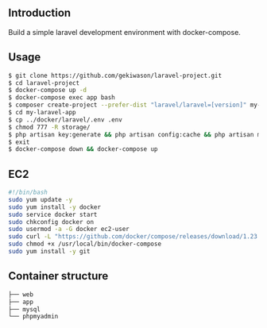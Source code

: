 ## Introduction

Build a simple laravel development environment with docker-compose.

## Usage

```bash
$ git clone https://github.com/gekiwason/laravel-project.git
$ cd laravel-project
$ docker-compose up -d
$ docker-compose exec app bash
$ composer create-project --prefer-dist "laravel/laravel=[version]" my-laravel-app
$ cd my-laravel-app
$ cp ../docker/laravel/.env .env
$ chmod 777 -R storage/ 
$ php artisan key:generate && php artisan config:cache && php artisan migrate 
$ exit
$ docker-compose down && docker-compose up
```

## EC2

```bash
#!/bin/bash
sudo yum update -y
sudo yum install -y docker
sudo service docker start
sudo chkconfig docker on
sudo usermod -a -G docker ec2-user
sudo curl -L "https://github.com/docker/compose/releases/download/1.23.2/docker-compose-$(uname -s)-$(uname -m)" -o /usr/local/bin/docker-compose
sudo chmod +x /usr/local/bin/docker-compose
sudo yum install -y git
```

## Container structure

```bash
├── web
├── app
├── mysql
└── phpmyadmin
```
